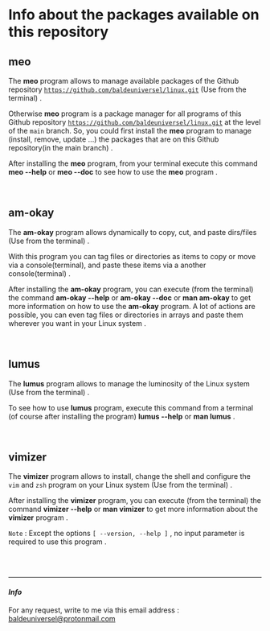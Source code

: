 # Info about the packages available on this repository




## meo

The **meo** program allows to manage available packages of the Github 
repository [`https://github.com/baldeuniversel/linux.git`](https://github.com/baldeuniversel/linux.git)
(Use from the terminal) .


Otherwise **meo** program is a package manager for all programs
of this Github repository [`https://github.com/baldeuniversel/linux.git`](https://github.com/baldeuniversel/linux.git)
at the level of the `main` branch. So, you could first install the
**meo** program to manage (install, remove, update ...) the packages
that are on this Github repository(in the main branch) .


After installing the **meo** program, from your terminal execute this
command **meo --help** or **meo --doc** to see how to use the **meo** program .

<br />

## am-okay

The **am-okay** program allows dynamically to copy, cut, and paste 
dirs/files (Use from the terminal) .


With this program you can tag files or directories as items to copy or move 
via a console(terminal), and paste these items via a another console(terminal) .


After installing the **am-okay** program, you can execute (from the terminal) the 
command **am-okay --help** or **am-okay --doc** or **man am-okay** to get more information 
on how to use the **am-okay** program. A lot of actions are possible, you can even tag 
files or directories in arrays and paste them wherever you want in your Linux system .

<br />

## lumus

The **lumus** program allows to manage the luminosity of the Linux system 
(Use from the terminal) .

To see how to use **lumus** program, execute this command from a 
terminal (of course after installing the program) **lumus --help** or **man lumus** .

<br />

## vimizer

The **vimizer** program allows to install, change the shell and configure 
the `vim` and `zsh` program on your Linux system (Use from the terminal) .

After installing the **vimizer** program, you can execute (from the terminal) 
the command **vimizer --help** or **man vimizer** to get more information about the 
**vimizer** program .

`Note` : Except the options `[ --version, --help ]` , no input parameter is required 
to use this program .

<br /> <br />

---
#### *Info*
For any request, write to me via this email address : 
[baldeuniversel@protonmail.com](mailto:baldeuniversel@protonmail.com)
